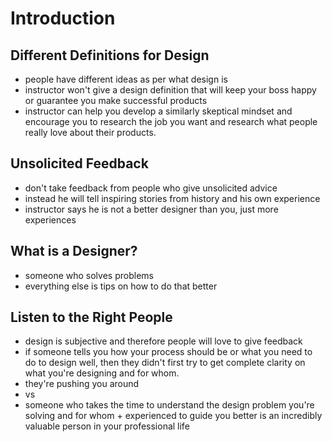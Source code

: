 # Introduction

## Different Definitions for Design

- people have different ideas as per what design is
- instructor won't give a design definition that will keep your boss happy or guarantee you make successful products
- instructor can help you develop a similarly skeptical mindset and encourage you to research the job you want and research what people really love about their products.

## Unsolicited Feedback

- don't take feedback from people who give unsolicited advice
- instead he will tell inspiring stories from history and his own experience
- instructor says he is not a better designer than you, just more experiences

## What is a Designer?

- someone who solves problems
- everything else is tips on how to do that better

## Listen to the Right People

- design is subjective and therefore people will love to give feedback
- if someone tells you how your process should be or what you need to do to design well, then they didn't first try to get complete clarity on what you're designing and for whom.
- they're pushing you around
- vs
- someone who takes the time to understand the design problem you're solving and for whom + experienced to guide you better is an incredibly valuable person in your professional life